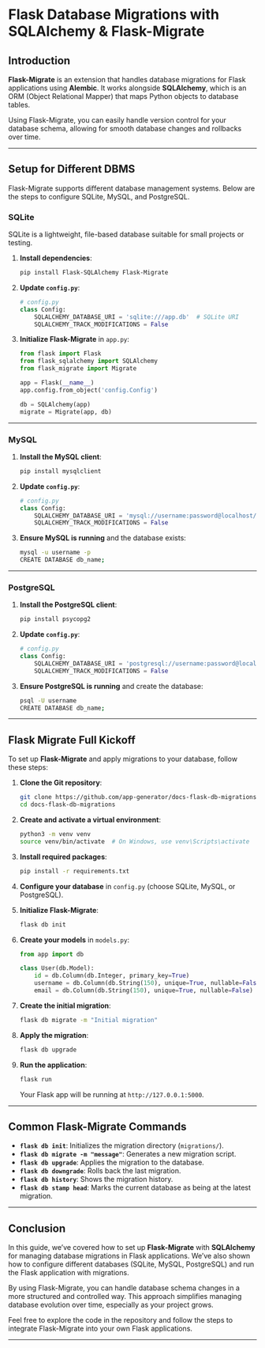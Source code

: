 # Flask Database Migrations with SQLAlchemy & Flask-Migrate

## Introduction

**Flask-Migrate** is an extension that handles database migrations for Flask applications using **Alembic**. It works alongside **SQLAlchemy**, which is an ORM (Object Relational Mapper) that maps Python objects to database tables.

Using Flask-Migrate, you can easily handle version control for your database schema, allowing for smooth database changes and rollbacks over time.

---

## Setup for Different DBMS

Flask-Migrate supports different database management systems. Below are the steps to configure SQLite, MySQL, and PostgreSQL.

### SQLite

SQLite is a lightweight, file-based database suitable for small projects or testing.

1. **Install dependencies**:

   ```bash
   pip install Flask-SQLAlchemy Flask-Migrate
   ```

2. **Update `config.py`**:

   ```python
   # config.py
   class Config:
       SQLALCHEMY_DATABASE_URI = 'sqlite:///app.db'  # SQLite URI
       SQLALCHEMY_TRACK_MODIFICATIONS = False
   ```

3. **Initialize Flask-Migrate** in `app.py`:

   ```python
   from flask import Flask
   from flask_sqlalchemy import SQLAlchemy
   from flask_migrate import Migrate

   app = Flask(__name__)
   app.config.from_object('config.Config')

   db = SQLAlchemy(app)
   migrate = Migrate(app, db)
   ```

---

### MySQL

1. **Install the MySQL client**:

   ```bash
   pip install mysqlclient
   ```

2. **Update `config.py`**:

   ```python
   # config.py
   class Config:
       SQLALCHEMY_DATABASE_URI = 'mysql://username:password@localhost/db_name'  # MySQL URI
       SQLALCHEMY_TRACK_MODIFICATIONS = False
   ```

3. **Ensure MySQL is running** and the database exists:

   ```bash
   mysql -u username -p
   CREATE DATABASE db_name;
   ```

---

### PostgreSQL

1. **Install the PostgreSQL client**:

   ```bash
   pip install psycopg2
   ```

2. **Update `config.py`**:

   ```python
   # config.py
   class Config:
       SQLALCHEMY_DATABASE_URI = 'postgresql://username:password@localhost/db_name'  # PostgreSQL URI
       SQLALCHEMY_TRACK_MODIFICATIONS = False
   ```

3. **Ensure PostgreSQL is running** and create the database:

   ```bash
   psql -U username
   CREATE DATABASE db_name;
   ```

---

## Flask Migrate Full Kickoff

To set up **Flask-Migrate** and apply migrations to your database, follow these steps:

1. **Clone the Git repository**:

   ```bash
   git clone https://github.com/app-generator/docs-flask-db-migrations
   cd docs-flask-db-migrations
   ```

2. **Create and activate a virtual environment**:

   ```bash
   python3 -m venv venv
   source venv/bin/activate  # On Windows, use venv\Scripts\activate
   ```

3. **Install required packages**:

   ```bash
   pip install -r requirements.txt
   ```

4. **Configure your database** in `config.py` (choose SQLite, MySQL, or PostgreSQL).

5. **Initialize Flask-Migrate**:

   ```bash
   flask db init
   ```

6. **Create your models** in `models.py`:

   ```python
   from app import db

   class User(db.Model):
       id = db.Column(db.Integer, primary_key=True)
       username = db.Column(db.String(150), unique=True, nullable=False)
       email = db.Column(db.String(150), unique=True, nullable=False)
   ```

7. **Create the initial migration**:

   ```bash
   flask db migrate -m "Initial migration"
   ```

8. **Apply the migration**:

   ```bash
   flask db upgrade
   ```

9. **Run the application**:

   ```bash
   flask run
   ```

   Your Flask app will be running at `http://127.0.0.1:5000`.

---

## Common Flask-Migrate Commands

- **`flask db init`**: Initializes the migration directory (`migrations/`).
- **`flask db migrate -m "message"`**: Generates a new migration script.
- **`flask db upgrade`**: Applies the migration to the database.
- **`flask db downgrade`**: Rolls back the last migration.
- **`flask db history`**: Shows the migration history.
- **`flask db stamp head`**: Marks the current database as being at the latest migration.

---

## Conclusion

In this guide, we’ve covered how to set up **Flask-Migrate** with **SQLAlchemy** for managing database migrations in Flask applications. We’ve also shown how to configure different databases (SQLite, MySQL, PostgreSQL) and run the Flask application with migrations.

By using Flask-Migrate, you can handle database schema changes in a more structured and controlled way. This approach simplifies managing database evolution over time, especially as your project grows.

Feel free to explore the code in the repository and follow the steps to integrate Flask-Migrate into your own Flask applications.

---
